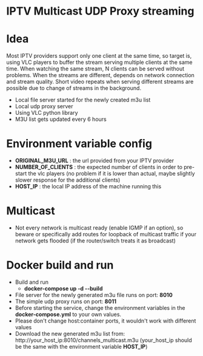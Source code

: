 # IPTV Multicast UDP Proxy streaming

# Idea
Most IPTV providers support only one client at the same time, so target is, using VLC players to buffer the stream serving multiple clients at the same time. When watching the same stream, N clients can be served without problems. When the streams are different, depends on network connection and stream quality. Short video repeats when serving different streams are possible due to change of streams in the background.

- Local file server started for the newly created m3u list
- Local udp proxy server
- Using VLC python library
- M3U list gets updated every 6 hours

# Environment variable config
- **ORIGINAL_M3U_URL** : the url provided from your IPTV provider
- **NUMBER_OF_CLIENTS** : the expected number of clients in order to pre-start the vlc players (no problem if it is lower than actual, maybe slightly slower response for the additional clients)
- **HOST_IP** : the local IP address of the machine running this

# Multicast
- Not every network is multicast ready (enable IGMP if an option), so beware or specifically add routes for loopback of multicast traffic if your network gets flooded (if the router/switch treats it as broadcast)

# Docker build and run

- Build and run
    - **docker-compose up -d --build**
- File server for the newly generated m3u file runs on port: **8010**
- The simple udp proxy runs on port: **8011**
- Before starting the service, change the environment variables in the **docker-compose.yml** to your own values.
- Please don't change host:container ports, it wouldn't work with different values
- Download the new generated m3u list from: http://your_host_ip:8010/channels_multicast.m3u (your_host_ip should be the same with the environment variable **HOST_IP**)

